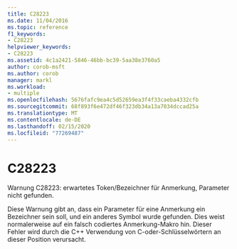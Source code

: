 ```yaml
---
title: C28223
ms.date: 11/04/2016
ms.topic: reference
f1_keywords:
- C28223
helpviewer_keywords:
- C28223
ms.assetid: 4c1a2421-5846-46bb-bc39-5aa38e3760a5
author: corob-msft
ms.author: corob
manager: markl
ms.workload:
- multiple
ms.openlocfilehash: 5676fafc9ea4c5d52659ea3f4f33caeba4332cfb
ms.sourcegitcommit: 68f893f6e472df46f323db34a13a7034dccad25a
ms.translationtype: MT
ms.contentlocale: de-DE
ms.lasthandoff: 02/15/2020
ms.locfileid: "77269487"
---
```

# <a name="c28223"></a>C28223
Warnung C28223: erwartetes Token/Bezeichner für Anmerkung, Parameter nicht gefunden.

 Diese Warnung gibt an, dass ein Parameter für eine Anmerkung ein Bezeichner sein soll, und ein anderes Symbol wurde gefunden. Dies weist normalerweise auf ein falsch codiertes Anmerkung-Makro hin. Dieser Fehler wird durch die C++ Verwendung von C-oder-Schlüsselwörtern an dieser Position verursacht.
